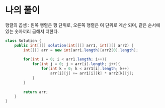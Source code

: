 # 나의 풀이
행렬의 곱셈 : 왼쪽 행렬은 행 단위로, 오른쪽 행렬은 여 단위로 계산 되며, 같은 순서에 있는 숫자끼리 곱해서 더한다.
```java
class Solution {
    public int[][] solution(int[][] arr1, int[][] arr2) {
        int[][] arr = new int[arr1.length][arr2[0].length];
        
        for(int i = 0; i < arr1.length; i++){
            for(int j = 0; j < arr[i].length; j++){
                for(int k = 0; k < arr1[i].length; k++)
                    arr[i][j] += arr1[i][k] * arr2[k][j];
            }
        }
        
        return arr;
    }
}
```